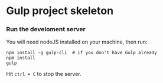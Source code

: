 # Gulp project skeleton

### Run the develoment server

You will need nodeJS installed on your machine, then run:

```shell
npm install -g gulp-cli  # if you don't have Gulp already
npm install
gulp
```

Hit `ctrl + C` to stop the server.
